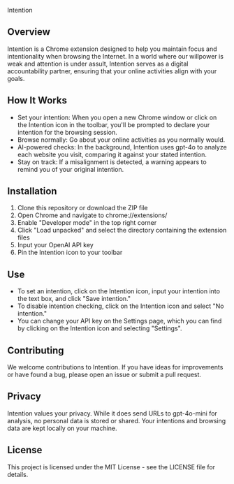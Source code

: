 Intention

## Overview

Intention is a Chrome extension designed to help you maintain focus and intentionality when browsing the Internet. In a world where our willpower is weak and attention is under assult, Intention serves as a digital accountability partner, ensuring that your online activities align with your goals.

## How It Works

* Set your intention: When you open a new Chrome window or click on the Intention icon in the toolbar, you'll be prompted to declare your intention for the browsing session.
* Browse normally: Go about your online activities as you normally would.
* AI-powered checks: In the background, Intention uses gpt-4o to analyze each website you visit, comparing it against your stated intention.
* Stay on track: If a misalignment is detected, a warning appears to remind you of your original intention.

## Installation

1. Clone this repository or download the ZIP file
2. Open Chrome and navigate to chrome://extensions/
3. Enable "Developer mode" in the top right corner
4. Click "Load unpacked" and select the directory containing the extension files
5. Input your OpenAI API key
6. Pin the Intention icon to your toolbar

## Use
* To set an intention, click on the Intention icon, input your intention into the text box, and click "Save intention."
* To disable intention checking, click on the Intention icon and select "No intention."
* You can change your API key on the Settings page, which you can find by clicking on the Intention icon and selecting "Settings".

## Contributing

We welcome contributions to Intention. If you have ideas for improvements or have found a bug, please open an issue or submit a pull request.

## Privacy

Intention values your privacy. While it does send URLs to gpt-4o-mini for analysis, no personal data is stored or shared. Your intentions and browsing data are kept locally on your machine.

## License

This project is licensed under the MIT License - see the LICENSE file for details.